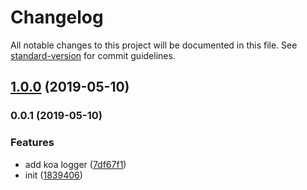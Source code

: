 # Changelog

All notable changes to this project will be documented in this file. See [standard-version](https://github.com/conventional-changelog/standard-version) for commit guidelines.

## [1.0.0](http://gitlab.xwfintech.com/youngluo/logger/compare/v0.0.1...v1.0.0) (2019-05-10)



### 0.0.1 (2019-05-10)


### Features

* add  koa logger ([7df67f1](http://gitlab.xwfintech.com/youngluo/logger/commit/7df67f1))
* init ([1839406](http://gitlab.xwfintech.com/youngluo/logger/commit/1839406))
